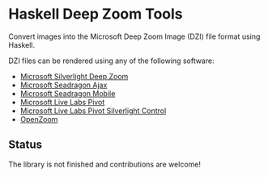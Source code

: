 # Haskell Deep Zoom Tools

Convert images into the Microsoft Deep Zoom Image (DZI) file format using
Haskell.

DZI files can be rendered using any of the following software:

 - [Microsoft Silverlight Deep Zoom](http://www.microsoft.com/silverlight/deep-zoom/)
 - [Microsoft Seadragon Ajax](http://seadragon.com/ajax)
 - [Microsoft Seadragon Mobile](http://itunes.apple.com/us/app/seadragon-mobile/id299655981?mt=8)
 - [Microsoft Live Labs Pivot](http://getpivot.com/)
 - [Microsoft Live Labs Pivot Silverlight Control](http://getpivot.com/silverlight/)
 - [OpenZoom](http://openzoom.org)

Status
------
The library is not finished and contributions are welcome!
